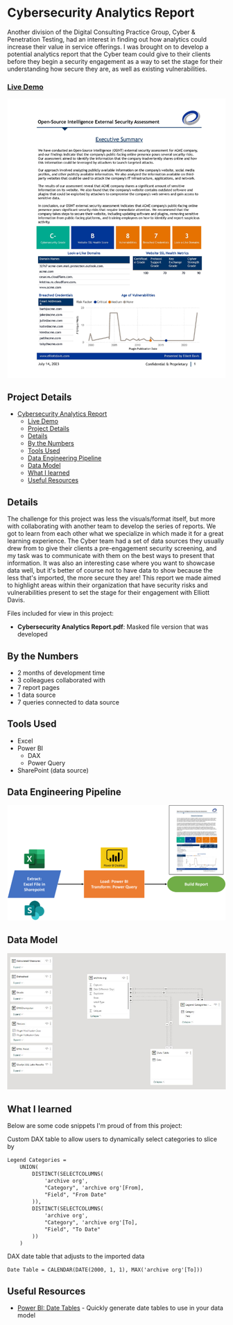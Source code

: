 # Cybersecurity Analytics Report

Another division of the Digital Consulting Practice Group, Cyber & Penetration Testing, had an interest in finding out how analytics could increase their value in service offerings. I was brought on to develop a potential analytics report that the Cyber team could give to their clients before they begin a security engagement as a way to set the stage for their understanding how secure they are, as well as existing vulnerabilities.

### [Live Demo](https://app.powerbi.com/view?r=eyJrIjoiMTliNmEzOGUtZDQyNy00NjlkLTgzZGUtNWVlZmVlZWE2MzYwIiwidCI6ImY3N2E4MGM5LTY5MTAtNGJkYy1iNjFiLTgxNzA2NmQ1NmI0NiIsImMiOjJ9)

!["Report"](./Cybersecurity%20Analytics%20Report.jpg)

## Project Details
- [Cybersecurity Analytics Report](#cybersecurity-analytics-report)
    - [Live Demo](#live-demo)
  - [Project Details](#project-details)
  - [Details](#details)
  - [By the Numbers](#by-the-numbers)
  - [Tools Used](#tools-used)
  - [Data Engineering Pipeline](#data-engineering-pipeline)
  - [Data Model](#data-model)
  - [What I learned](#what-i-learned)
  - [Useful Resources](#useful-resources)

## Details

The challenge for this project was less the visuals/format itself, but more with collaborating with another team to develop the series of reports. We got to learn from each other what we specialize in which made it for a great learning experience. The Cyber team had a set of data sources they usually drew from to give their clients a pre-engagement security screening, and my task was to communicate with them on the best ways to present that information. It was also an interesting case where you want to showcase data well, but it's better of course not to have data to show because the less that's imported, the more secure they are! This report we made aimed to highlight areas within their organization that have security risks and vulnerabilities present to set the stage for their engagement with Elliott Davis.

Files included for view in this project:
- **Cybersecurity Analytics Report.pdf**: Masked file version that was developed

## By the Numbers

- 2 months of development time
- 3 colleagues collaborated with
- 7 report pages
- 1 data source
- 7 queries connected to data source

## Tools Used

- Excel
- Power BI
  - DAX
  - Power Query
- SharePoint (data source)

## Data Engineering Pipeline

!["Pipeline"](./Cybersecurity%20Analytics%20Report%20Pipeline.png)

## Data Model

!["Data Model"](./Cybersecurity%20Analytics%20Report%20Data%20Model.JPG)

## What I learned

Below are some code snippets I'm proud of from this project:

Custom DAX table to allow users to dynamically select categories to slice by
```DAX
Legend Categories = 
    UNION(
        DISTINCT(SELECTCOLUMNS(
            'archive org',
            "Category", 'archive org'[From],
            "Field", "From Date"
        )),
        DISTINCT(SELECTCOLUMNS(
            'archive org',
            "Category", 'archive org'[To],
            "Field", "To Date"
        ))
    )
```

DAX date table that adjusts to the imported data
```DAX
Date Table = CALENDAR(DATE(2000, 1, 1), MAX('archive org'[To]))
```

## Useful Resources

- [Power BI: Date Tables](https://www.youtube.com/watch?v=WybnTHDl-AM) - Quickly generate date tables to use in your data model